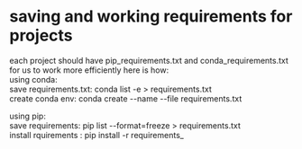 # saving and working requirements for projects
each project should have pip_requirements.txt and conda_requirements.txt for us to work more efficiently here is how:<br />
using conda:<br />
save requirements.txt: conda list -e > requirements.txt<br />
create conda env: conda create --name --file requirements.txt<br />

using pip:<br />
save requirements: pip list --format=freeze > requirements.txt<br />
install rquirements : pip install -r requirements_<br />

